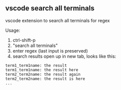 ## vscode search all terminals

vscode extension to search all terminals for regex

Usage:

1. ctrl-shift-p
2. "search all terminals"
3. enter regex (last input is preserved)
4. search results open up in new tab, looks like this:

```
term1_term1name: the result
term1_term1name: the result here
term2_term2name: the result again
term2_term2name: the result is here
...
```
